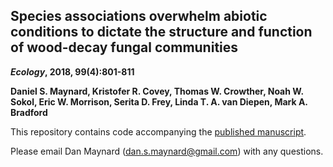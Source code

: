 ## Species associations overwhelm abiotic conditions to dictate the structure and function of wood-decay fungal communities

**_Ecology_, 2018, 99(4):801-811**

**Daniel S. Maynard, Kristofer R. Covey, Thomas W. Crowther, Noah W. Sokol, Eric W. Morrison, Serita D. Frey, Linda T. A. van Diepen, Mark A. Bradford**

This repository contains code accompanying the [published manuscript](https://esajournals.onlinelibrary.wiley.com/doi/full/10.1002/ecy.2165).

Please email Dan Maynard ([dan.s.maynard@gmail.com](mailto:dan.s.maynard@gmail.com)) with any questions. 
